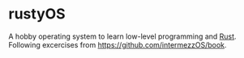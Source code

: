 # rustyOS
A hobby operating system to learn low-level programming and [Rust](https://www.rust-lang.org/).
Following excercises from https://github.com/intermezzOS/book.
